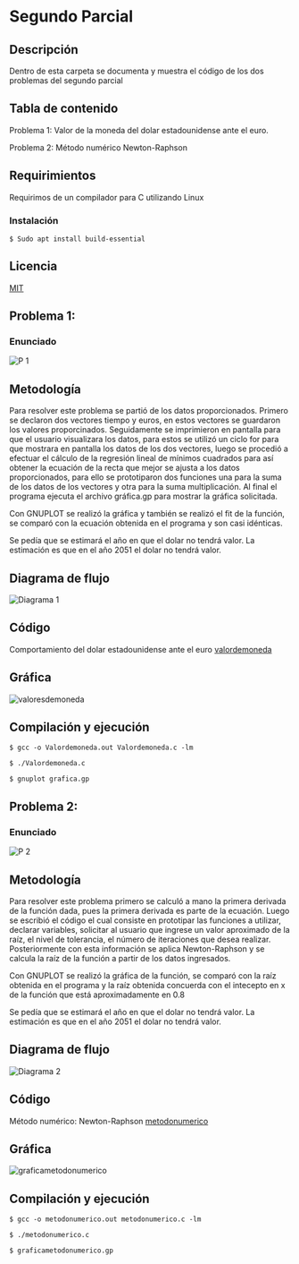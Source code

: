# Segundo Parcial 
## Descripción
Dentro de esta carpeta se documenta y muestra el código de los dos problemas del segundo parcial

## Tabla de contenido
Problema 1: Valor de la moneda del dolar estadounidense ante el euro.

Problema 2: Método numérico Newton-Raphson 

## Requirimientos 
Requirimos de un compilador para C utilizando Linux

### Instalación
```
$ Sudo apt install build-essential 
``` 
## Licencia
[MIT](LICENCE)


## Problema 1: 

### Enunciado
![P 1](/ejercicio_docker/2022LabSimu-201980021/Imagenes/P%201.jpg)

## Metodología
Para resolver este problema se partió de los datos proporcionados. Primero se declaron dos vectores tiempo y euros, en estos vectores se guardaron los valores proporcinados. Seguidamente se imprimieron en pantalla para que el usuario visualizara los datos, para estos se utilizó un ciclo for para que mostrara en pantalla los datos de los dos vectores, luego se procedió a efectuar el cálculo de la regresión lineal de mínimos cuadrados para así obtener la ecuación de la recta que mejor se ajusta a los datos proporcionados, para ello se prototiparon dos funciones una para la suma de los datos de los vectores y otra para la suma multiplicación. Al final el programa ejecuta el archivo gráfica.gp para mostrar la gráfica solicitada. 

Con GNUPLOT se realizó la gráfica y también se realizó el fit de la función, se comparó con la ecuación obtenida en el programa y son casi idénticas. 

Se pedía que se estimará el año en que el dolar no tendrá valor. La estimación es que en el año 2051 el dolar no tendrá valor. 

## Diagrama de flujo

![Diagrama 1](/ejercicio_docker/2022LabSimu-201980021/Imagenes/Diagrama%201.jpg)

## Código
Comportamiento del dolar estadounidense ante el euro [valordemoneda](Segundo_parcial/../Valordemoneda.c)

## Gráfica
![valoresdemoneda](/ejercicio_docker/2022LabSimu-201980021/Segundo_parcial/valoresdemoneda.jpg)    

## Compilación y ejecución
```
$ gcc -o Valordemoneda.out Valordemoneda.c -lm

$ ./Valordemoneda.c 

$ gnuplot grafica.gp
``` 

## Problema 2: 

### Enunciado
![P 2](/ejercicio_docker/2022LabSimu-201980021/Imagenes/P%202.jpg)

## Metodología
Para resolver este problema primero se calculó a mano la primera derivada de la función dada, pues la primera derivada es parte de la ecuación. Luego se escribió el código el cual consiste en prototipar las funciones a utilizar, declarar variables, solicitar al usuario que ingrese un valor aproximado de la raíz, el nivel de tolerancia, el número de iteraciones que desea realizar. Posteriormente con esta información se aplica Newton-Raphson y se calcula la raíz de la función a partir de los datos ingresados. 

Con GNUPLOT se realizó la gráfica de la función, se comparó con la raíz obtenida en el programa y la raíz obtenida concuerda con el intecepto en x de la función que está aproximadamente en 0.8

Se pedía que se estimará el año en que el dolar no tendrá valor. La estimación es que en el año 2051 el dolar no tendrá valor. 

## Diagrama de flujo

![Diagrama 2](/ejercicio_docker/2022LabSimu-201980021/Imagenes/Diagrama%202.jpg)

## Código
Método numérico: Newton-Raphson [metodonumerico](Segundo_parcial/../metodonumerico.c)

## Gráfica 
![graficametodonumerico](/ejercicio_docker/2022LabSimu-201980021/Segundo_parcial/graficametodonumerico.jpg)

## Compilación y ejecución
```
$ gcc -o metodonumerico.out metodonumerico.c -lm

$ ./metodonumerico.c 

$ graficametodonumerico.gp

``` 